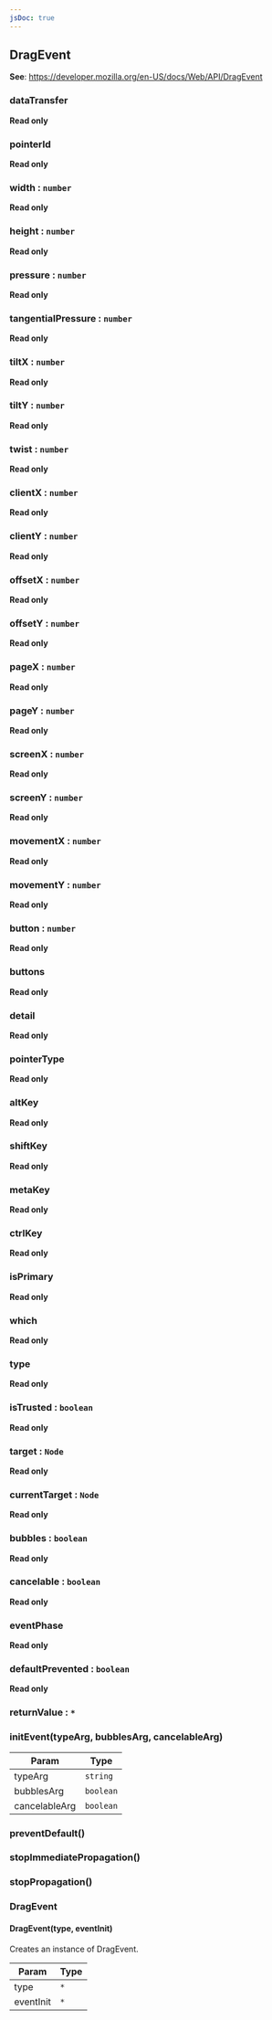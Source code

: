 ```yaml
---
jsDoc: true
---
```


<a name="dragevent" id="dragevent"></a>

## DragEvent
**See**: https://developer.mozilla.org/en-US/docs/Web/API/DragEvent  


<a name="dragevent-datatransfer" id="dragevent-datatransfer"></a>

### dataTransfer
**Read only**


<a name="baseuievent-pointerid" id="baseuievent-pointerid"></a>

### pointerId
**Read only**


<a name="baseuievent-width" id="baseuievent-width"></a>

### width : `number`
**Read only**


<a name="baseuievent-height" id="baseuievent-height"></a>

### height : `number`
**Read only**


<a name="baseuievent-pressure" id="baseuievent-pressure"></a>

### pressure : `number`
**Read only**


<a name="baseuievent-tangentialpressure" id="baseuievent-tangentialpressure"></a>

### tangentialPressure : `number`
**Read only**


<a name="baseuievent-tiltx" id="baseuievent-tiltx"></a>

### tiltX : `number`
**Read only**


<a name="baseuievent-tilty" id="baseuievent-tilty"></a>

### tiltY : `number`
**Read only**


<a name="baseuievent-twist" id="baseuievent-twist"></a>

### twist : `number`
**Read only**


<a name="baseuievent-clientx" id="baseuievent-clientx"></a>

### clientX : `number`
**Read only**


<a name="baseuievent-clienty" id="baseuievent-clienty"></a>

### clientY : `number`
**Read only**


<a name="baseuievent-offsetx" id="baseuievent-offsetx"></a>

### offsetX : `number`
**Read only**


<a name="baseuievent-offsety" id="baseuievent-offsety"></a>

### offsetY : `number`
**Read only**


<a name="baseuievent-pagex" id="baseuievent-pagex"></a>

### pageX : `number`
**Read only**


<a name="baseuievent-pagey" id="baseuievent-pagey"></a>

### pageY : `number`
**Read only**


<a name="baseuievent-screenx" id="baseuievent-screenx"></a>

### screenX : `number`
**Read only**


<a name="baseuievent-screeny" id="baseuievent-screeny"></a>

### screenY : `number`
**Read only**


<a name="baseuievent-movementx" id="baseuievent-movementx"></a>

### movementX : `number`
**Read only**


<a name="baseuievent-movementy" id="baseuievent-movementy"></a>

### movementY : `number`
**Read only**


<a name="baseuievent-button" id="baseuievent-button"></a>

### button : `number`
**Read only**


<a name="baseuievent-buttons" id="baseuievent-buttons"></a>

### buttons
**Read only**


<a name="baseuievent-detail" id="baseuievent-detail"></a>

### detail
**Read only**


<a name="baseuievent-pointertype" id="baseuievent-pointertype"></a>

### pointerType
**Read only**


<a name="baseuievent-altkey" id="baseuievent-altkey"></a>

### altKey
**Read only**


<a name="baseuievent-shiftkey" id="baseuievent-shiftkey"></a>

### shiftKey
**Read only**


<a name="baseuievent-metakey" id="baseuievent-metakey"></a>

### metaKey
**Read only**


<a name="baseuievent-ctrlkey" id="baseuievent-ctrlkey"></a>

### ctrlKey
**Read only**


<a name="baseuievent-isprimary" id="baseuievent-isprimary"></a>

### isPrimary
**Read only**


<a name="baseuievent-which" id="baseuievent-which"></a>

### which
**Read only**


<a name="event-type" id="event-type"></a>

### type
**Read only**


<a name="event-istrusted" id="event-istrusted"></a>

### isTrusted : `boolean`
**Read only**


<a name="event-target" id="event-target"></a>

### target : `Node`
**Read only**


<a name="event-currenttarget" id="event-currenttarget"></a>

### currentTarget : `Node`
**Read only**


<a name="event-bubbles" id="event-bubbles"></a>

### bubbles : `boolean`
**Read only**


<a name="event-cancelable" id="event-cancelable"></a>

### cancelable : `boolean`
**Read only**


<a name="event-eventphase" id="event-eventphase"></a>

### eventPhase
**Read only**


<a name="event-defaultprevented" id="event-defaultprevented"></a>

### defaultPrevented : `boolean`
**Read only**


<a name="event-returnvalue" id="event-returnvalue"></a>

### returnValue : `*`


<a name="event-initevent" id="event-initevent"></a>

### initEvent(typeArg, bubblesArg, cancelableArg)

| Param | Type |
| --- | --- |
| typeArg | `string` | 
| bubblesArg | `boolean` | 
| cancelableArg | `boolean` | 



<a name="event-preventdefault" id="event-preventdefault"></a>

### preventDefault()


<a name="event-stopimmediatepropagation" id="event-stopimmediatepropagation"></a>

### stopImmediatePropagation()


<a name="event-stoppropagation" id="event-stoppropagation"></a>

### stopPropagation()


<a name="dragevent-dragevent" id="dragevent-dragevent"></a>

### DragEvent


<a name="new-dragevent-dragevent-new" id="new-dragevent-dragevent-new"></a>

#### DragEvent(type, eventInit)
Creates an instance of DragEvent.


| Param | Type |
| --- | --- |
| type | `*` | 
| eventInit | `*` | 


